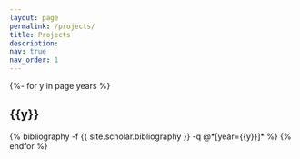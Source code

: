 ```yaml
---
layout: page
permalink: /projects/
title: Projects
description:
nav: true
nav_order: 1
---
```

<!-- _pages/projects.md -->
<div class="publications">

{%- for y in page.years %}
  <h2 class="year">{{y}}</h2>
  {% bibliography -f {{ site.scholar.bibliography }} -q @*[year={{y}}]* %}
{% endfor %}

</div>
